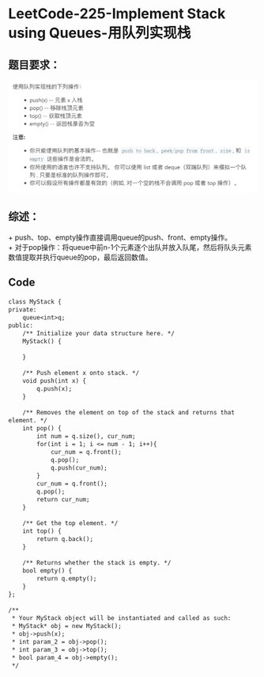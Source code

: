 # LeetCode-225-Implement Stack using Queues-用队列实现栈

## 题目要求：
![avatar](https://github.com/JakeChanFangZiyuan20/MyLeetCode/blob/master/img/225.png)





## 综述：  
\+ push、top、empty操作直接调用queue的push、front、empty操作。  
\+ 对于pop操作：将queue中前n-1个元素逐个出队并放入队尾，然后将队头元素数值提取并执行queue的pop，最后返回数值。  

## Code
```
class MyStack {
private:
    queue<int>q;
public:
    /** Initialize your data structure here. */
    MyStack() {
        
    }
    
    /** Push element x onto stack. */
    void push(int x) {
        q.push(x);
    }
    
    /** Removes the element on top of the stack and returns that element. */
    int pop() {
        int num = q.size(), cur_num;
        for(int i = 1; i <= num - 1; i++){
            cur_num = q.front();
            q.pop();
            q.push(cur_num);
        }
        cur_num = q.front();
        q.pop();
        return cur_num;
    }
    
    /** Get the top element. */
    int top() {
        return q.back();
    }
    
    /** Returns whether the stack is empty. */
    bool empty() {
        return q.empty();
    }
};

/**
 * Your MyStack object will be instantiated and called as such:
 * MyStack* obj = new MyStack();
 * obj->push(x);
 * int param_2 = obj->pop();
 * int param_3 = obj->top();
 * bool param_4 = obj->empty();
 */
```


